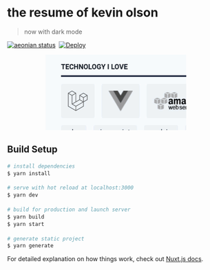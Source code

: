 # the resume of kevin olson

> now with dark mode


[![aeonian status](https://img.shields.io/badge/%C3%A6onian-deployed-green.svg)](https://github.com/acidjazz/aeonian)
<a href="https://github.com/nuxt/nuxt.js/"><img src="https://img.shields.io/badge/nuxt.js-v2.12.2-800080.svg?style=flat-square" alt=""/></a>
[![Deploy](https://github.com/acidjazz/resume/workflows/Deploy/badge.svg)](https://github.com/acidjazz/resume/actions?query=workflow%3ADeploy)

<p align="center">
 <img src="https://github.com/acidjazz/resume/raw/master/filtering.gif" alt="Image Filtering"/>
</p>


## Build Setup

``` bash
# install dependencies
$ yarn install

# serve with hot reload at localhost:3000
$ yarn dev

# build for production and launch server
$ yarn build
$ yarn start

# generate static project
$ yarn generate
```

For detailed explanation on how things work, check out [Nuxt.js docs](https://nuxtjs.org).
